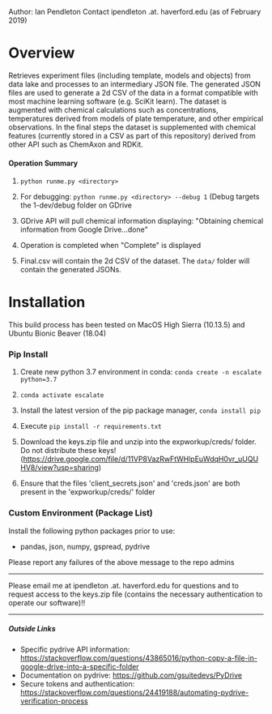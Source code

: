 Author: Ian Pendleton 
Contact ipendleton .at. haverford.edu (as of February 2019)

Overview
=================
Retrieves experiment files (including template, models and objects) from data lake and processes to an intermediary
JSON file.  The generated JSON files are used to generate a 2d CSV of the data in a format compatible with most 
machine learning software (e.g. SciKit learn).  The dataset is augmented with chemical calculations such as concentrations, 
temperatures derived from models of plate temperature, and other empirical observations.  In the final steps the dataset 
is supplemented with chemical features (currently stored in a CSV as part of this repository) derived from other API 
such as ChemAxon and RDKit.
 
#### Operation Summary
1. `python runme.py <directory>` 
  
2. For debugging:  `python runme.py <directory> --debug 1` (Debug targets the 1-dev/debug folder on GDrive
  
3. GDrive API will pull chemical information displaying: "Obtaining chemical information from Google Drive...done" 

4. Operation is completed when "Complete" is displayed

5. Final.csv will contain the 2d CSV of the dataset.  The `data/` folder will contain the generated JSONs.

Installation
============
  This build process has been tested on MacOS High Sierra (10.13.5) and Ubuntu Bionic Beaver (18.04)
  
### Pip Install

1. Create new python 3.7 environment in conda: `conda create -n escalate python=3.7`

2. `conda activate escalate`

3. Install the latest version of the pip package manager, `conda install pip`

4. Execute `pip install -r requirements.txt`
   
5. Download the keys.zip file and unzip into the expworkup/creds/ folder. Do not distribute these keys! (https://drive.google.com/file/d/11VP8VazRwFtWHlpEuWdqH0vr_uUQUHV8/view?usp=sharing)
6. Ensure that the files 'client_secrets.json' and 'creds.json' are both present in the 'expworkup/creds/' folder

### Custom Environment (Package List)
Install the following python packages prior to use:
- pandas, json, numpy, gspread, pydrive

Please report any failures of the above message to the repo admins

----------------

Please email me at ipendleton .at. haverford.edu for questions and to request access to the keys.zip file 
(contains the necessary authentication to operate our software)!!

----------------

##### Outside Links
* Specific pydrive API information: https://stackoverflow.com/questions/43865016/python-copy-a-file-in-google-drive-into-a-specific-folder
* Documentation on pydrive: https://github.com/gsuitedevs/PyDrive
* Secure tokens and authentication: https://stackoverflow.com/questions/24419188/automating-pydrive-verification-process
